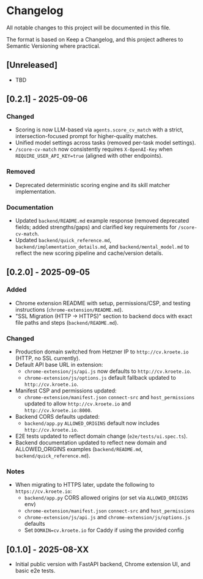 # Changelog

All notable changes to this project will be documented in this file.

The format is based on Keep a Changelog, and this project adheres to Semantic Versioning where practical.

## [Unreleased]
- TBD

## [0.2.1] - 2025-09-06
### Changed
- Scoring is now LLM-based via `agents.score_cv_match` with a strict, intersection-focused prompt for higher-quality matches.
- Unified model settings across tasks (removed per-task model settings).
- `/score-cv-match` now consistently requires `X-OpenAI-Key` when `REQUIRE_USER_API_KEY=true` (aligned with other endpoints).

### Removed
- Deprecated deterministic scoring engine and its skill matcher implementation.

### Documentation
- Updated `backend/README.md` example response (removed deprecated fields; added strengths/gaps) and clarified key requirements for `/score-cv-match`.
- Updated `backend/quick_reference.md`, `backend/implementation_details.md`, and `backend/mental_model.md` to reflect the new scoring pipeline and cache/version details.

## [0.2.0] - 2025-09-05
### Added
- Chrome extension README with setup, permissions/CSP, and testing instructions (`chrome-extension/README.md`).
- "SSL Migration (HTTP -> HTTPS)" section to backend docs with exact file paths and steps (`backend/README.md`).

### Changed
- Production domain switched from Hetzner IP to `http://cv.kroete.io` (HTTP, no SSL currently).
- Default API base URL in extension:
  - `chrome-extension/js/api.js` now defaults to `http://cv.kroete.io`.
  - `chrome-extension/js/options.js` default fallback updated to `http://cv.kroete.io`.
- Manifest CSP and permissions updated:
  - `chrome-extension/manifest.json` `connect-src` and `host_permissions` updated to allow `http://cv.kroete.io` and `http://cv.kroete.io:8000`.
- Backend CORS defaults updated:
  - `backend/app.py` `ALLOWED_ORIGINS` default now includes `http://cv.kroete.io`.
- E2E tests updated to reflect domain change (`e2e/tests/ui.spec.ts`).
- Backend documentation updated to reflect new domain and ALLOWED_ORIGINS examples (`backend/README.md`, `backend/quick_reference.md`).

### Notes
- When migrating to HTTPS later, update the following to `https://cv.kroete.io`:
  - `backend/app.py` CORS allowed origins (or set via `ALLOWED_ORIGINS` env)
  - `chrome-extension/manifest.json` `connect-src` and `host_permissions`
  - `chrome-extension/js/api.js` and `chrome-extension/js/options.js` defaults
  - Set `DOMAIN=cv.kroete.io` for Caddy if using the provided config

## [0.1.0] - 2025-08-XX
- Initial public version with FastAPI backend, Chrome extension UI, and basic e2e tests.
